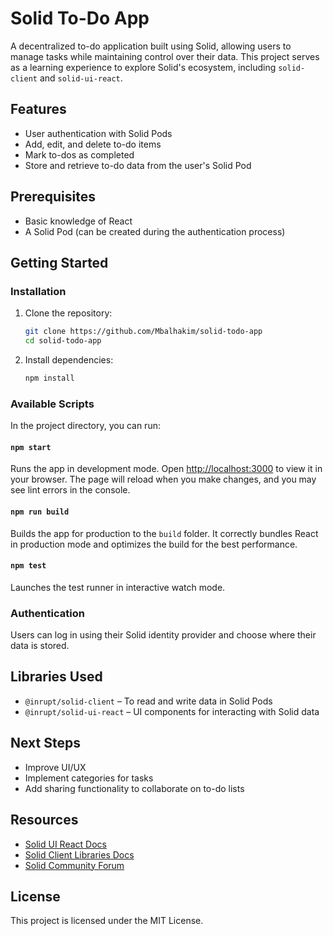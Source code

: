 # Solid To-Do App

A decentralized to-do application built using Solid, allowing users to manage tasks while maintaining control over their data. This project serves as a learning experience to explore Solid's ecosystem, including `solid-client` and `solid-ui-react`.

## Features
- User authentication with Solid Pods
- Add, edit, and delete to-do items
- Mark to-dos as completed
- Store and retrieve to-do data from the user's Solid Pod

## Prerequisites
- Basic knowledge of React
- A Solid Pod (can be created during the authentication process)

## Getting Started

### Installation
1. Clone the repository:
   ```bash
   git clone https://github.com/Mbalhakim/solid-todo-app
   cd solid-todo-app
   ```
2. Install dependencies:
   ```bash
   npm install
   ```

### Available Scripts
In the project directory, you can run:

#### `npm start`
Runs the app in development mode. Open [http://localhost:3000](http://localhost:3000) to view it in your browser.
The page will reload when you make changes, and you may see lint errors in the console.

#### `npm run build`
Builds the app for production to the `build` folder. It correctly bundles React in production mode and optimizes the build for the best performance.

#### `npm test`
Launches the test runner in interactive watch mode.

### Authentication
Users can log in using their Solid identity provider and choose where their data is stored.

## Libraries Used
- `@inrupt/solid-client` – To read and write data in Solid Pods
- `@inrupt/solid-ui-react` – UI components for interacting with Solid data

## Next Steps
- Improve UI/UX
- Implement categories for tasks
- Add sharing functionality to collaborate on to-do lists

## Resources
- [Solid UI React Docs](https://docs.inrupt.com/developer-tools/javascript/solid-ui-react/)
- [Solid Client Libraries Docs](https://docs.inrupt.com/developer-tools/javascript/client-libraries/)
- [Solid Community Forum](https://forum.solidproject.org/)

## License
This project is licensed under the MIT License.

